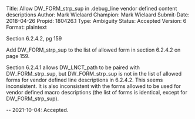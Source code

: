 Title:       Allow DW_FORM_strp_sup in .debug_line vendor defined content descriptions
Author:      Mark Wielaard
Champion:    Mark Wielaard
Submit-Date: 2018-04-26
Propid:      180426.1
Type:        Ambiguity
Status:      Accepted
Version:     6
Format:      plaintext

Section 6.2.4.2, pg 159

Add DW_FORM_strp_sup to the list of allowed form in section 6.2.4.2 on page 159.

Section 6.2.4.1 allows DW_LNCT_path to be paired with DW_FORM_strp_sup, but 
DW_FORM_strp_sup is not in the list of allowed forms for vendor defined line 
descriptions in 6.2.4.2. This seems inconsistent. It is also inconsistent with 
the forms allowed to be used for vendor defined macro descriptions (the list of 
forms is identical, except for DW_FORM_strp_sup).

--
2021-10-04:  Accepted.
